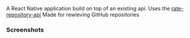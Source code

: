 A React Native application build on top of an existing api. Uses the [rate-repository-api](https://github.com/Kaltsoon/rate-repository-api)
Made for rewieving GitHub repositories

### Screenshots
